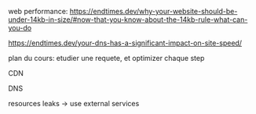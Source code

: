 web performance: https://endtimes.dev/why-your-website-should-be-under-14kb-in-size/#now-that-you-know-about-the-14kb-rule-what-can-you-do

https://endtimes.dev/your-dns-has-a-significant-impact-on-site-speed/


plan du cours: etudier une requete, et optimizer chaque step


CDN

DNS

resources leaks -> use external services
